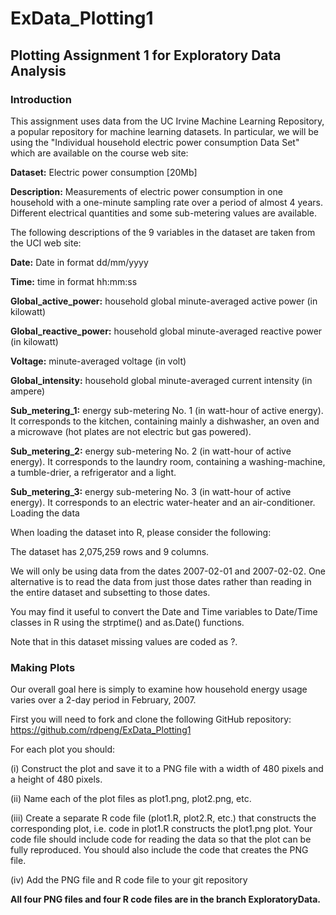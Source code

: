 # ExData_Plotting1
## Plotting Assignment 1 for Exploratory Data Analysis
### Introduction
This assignment uses data from the UC Irvine Machine Learning Repository, a popular repository for machine learning datasets. 
In particular, we will be using the "Individual household electric power consumption Data Set" which are available on the course web site:

**Dataset:** Electric power consumption [20Mb]

**Description:** Measurements of electric power consumption in one household with a one-minute sampling rate over a period of almost 4 years.
Different electrical quantities and some sub-metering values are available.

The following descriptions of the 9 variables in the dataset are taken from the UCI web site:

**Date:** Date in format dd/mm/yyyy

**Time:** time in format hh:mm:ss

**Global_active_power:** household global minute-averaged active power (in kilowatt)

**Global_reactive_power:** household global minute-averaged reactive power (in kilowatt)

**Voltage:** minute-averaged voltage (in volt)

**Global_intensity:** household global minute-averaged current intensity (in ampere)

**Sub_metering_1:** energy sub-metering No. 1 (in watt-hour of active energy). It corresponds to the kitchen, containing mainly a 
dishwasher, an oven and a microwave (hot plates are not electric but gas powered).

**Sub_metering_2:** energy sub-metering No. 2 (in watt-hour of active energy). It corresponds to the laundry room, containing a 
washing-machine, a tumble-drier, a refrigerator and a light.

**Sub_metering_3:** energy sub-metering No. 3 (in watt-hour of active energy). It corresponds to an electric water-heater and an air-conditioner.
Loading the data

When loading the dataset into R, please consider the following:

The dataset has 2,075,259 rows and 9 columns. 

We will only be using data from the dates 2007-02-01 and 2007-02-02. One alternative is to read the data from just those dates rather 
than reading in the entire dataset and subsetting to those dates.

You may find it useful to convert the Date and Time variables to Date/Time classes in R using the strptime() and as.Date() functions.

Note that in this dataset missing values are coded as ?.

### Making Plots
Our overall goal here is simply to examine how household energy usage varies over a 2-day period in February, 2007. 

First you will need to fork and clone the following GitHub repository: https://github.com/rdpeng/ExData_Plotting1

For each plot you should:

(i) Construct the plot and save it to a PNG file with a width of 480 pixels and a height of 480 pixels.

(ii) Name each of the plot files as plot1.png, plot2.png, etc.

(iii) Create a separate R code file (plot1.R, plot2.R, etc.) that constructs the corresponding plot, i.e. code in plot1.R constructs 
the plot1.png plot. Your code file should include code for reading the data so that the plot can be fully reproduced. 
You should also include the code that creates the PNG file.

(iv) Add the PNG file and R code file to your git repository

**All four PNG files and four R code files are in the branch ExploratoryData.**
